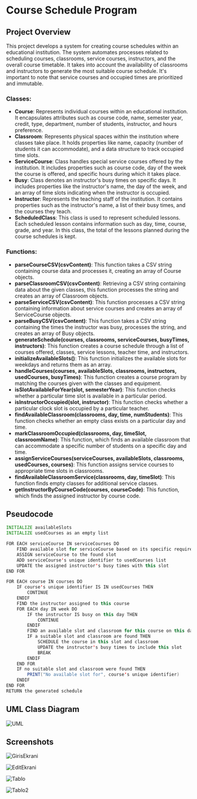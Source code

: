 # Course Schedule Program

## Project Overview

   This project develops a system for creating course schedules within an educational institution. The system automates processes related to scheduling courses, classrooms, service courses, instructors, and the overall course timetable. It takes into account the availability of classrooms and instructors to generate the most suitable course schedule. It's important to note that service courses and occupied times are prioritized and immutable.

### Classes:
- **Course**: Represents individual courses within an educational institution. It encapsulates attributes such as course code, name, semester year, credit, type, department, number of students, instructor, and hours preference.
- **Classroom**: Represents physical spaces within the institution where classes take place. It holds properties like name, capacity (number of students it can accommodate), and a data structure to track occupied time slots.
- **ServiceCourse**: Class handles special service courses offered by the institution. It includes properties such as course code, day of the week the course is offered, and specific hours during which it takes place.
- **Busy**: Class denotes an instructor's busy times on specific days. It includes properties like the instructor's name, the day of the week, and an array of time slots indicating when the instructor is occupied.
- **Instructor**: Represents the teaching staff of the institution. It contains properties such as the instructor's name, a list of their busy times, and the courses they teach.
- **ScheduledClass**: This class is used to represent scheduled lessons. Each scheduled lesson contains information such as day, time, course, grade, and year. In this class, the total of the lessons planned during the course schedules is kept.

### Functions:
- **parseCourseCSV(csvContent)**: This function takes a CSV string containing course data and processes it, creating an array of Course objects.
- **parseClassroomCSV(csvContent)**: Retrieving a CSV string containing data about the given classes, this function processes the string and creates an array of Classroom objects.
- **parseServiceCSV(csvContent)**: This function processes a CSV string containing information about service courses and creates an array of ServiceCourse objects.
- **parseBusyCSV(csvContent)**: This function takes a CSV string containing the times the instructor was busy, processes the string, and creates an array of Busy objects.
- **generateSchedule(courses, classrooms, serviceCourses, busyTimes, instructors)**: This function creates a course schedule through a list of courses offered, classes, service lessons, teacher time, and instructors.
- **initializeAvailableSlots()**: This function initializes the available slots for weekdays and returns them as an array.
- **handleCourses(courses, availableSlots, classrooms, instructors, usedCourses, busyTimes)**: This function creates a course program by matching the courses given with the classes and equipment.
- **isSlotAvailableForYear(slot, semesterYear)**: This function checks whether a particular time slot is available in a particular period.
- **isInstructorOccupied(slot, instructor)**: This function checks whether a particular clock slot is occupied by a particular teacher.
- **findAvailableClassroom(classrooms, day, time, numStudents)**: This function checks whether an empty class exists on a particular day and time.
- **markClassroomOccupied(classrooms, day, timeSlot, classroomName)**: This function, which finds an available classroom that can accommodate a specific number of students on a specific day and time.
- **assignServiceCourses(serviceCourses, availableSlots, classrooms, usedCourses, courses)**: This function assigns service courses to appropriate time slots in classrooms.
- **findAvailableClassroomService(classrooms, day, timeSlot)**: This function finds empty classes for additional service classes.
- **getInstructorByCourseCode(courses, courseCode)**: This function, which finds the assigned instructor by course code.

## Pseudocode

```java
INITIALIZE availableSlots
INITIALIZE usedCourses as an empty list

FOR EACH serviceCourse IN serviceCourses DO
    FIND available slot for serviceCourse based on its specific requirements
    ASSIGN serviceCourse to the found slot
    ADD serviceCourse's unique identifier to usedCourses list
    UPDATE the assigned instructor's busy times with this slot
END FOR

FOR EACH course IN courses DO
    IF course's unique identifier IS IN usedCourses THEN
        CONTINUE  
    ENDIF
    FIND the instructor assigned to this course
    FOR EACH day IN week DO
        IF the instructor IS busy on this day THEN
            CONTINUE  
        ENDIF
        FIND an available slot and classroom for this course on this day
        IF a suitable slot and classroom are found THEN
            SCHEDULE the course in this slot and classroom
            UPDATE the instructor's busy times to include this slot
            BREAK  
        ENDIF
    END FOR
    IF no suitable slot and classroom were found THEN
        PRINT("No available slot for", course's unique identifier)
    ENDIF
END FOR
RETURN the generated schedule
```
## UML Class Diagram

![UML](https://github.com/mehmetgokgul/Course-Schedule-Program/assets/153387022/9c65d70a-a2cc-4892-9a4f-c0715dad774e)

## Screenshots

![GirisEkrani](https://github.com/mehmetgokgul/Course-Schedule-Program/assets/153387022/2786de04-0113-4b22-a113-8988b2465196)

![EditEkrani](https://github.com/mehmetgokgul/Course-Schedule-Program/assets/153387022/17cd02f5-7f01-465a-a361-4d7e4f5d880d)

![Tablo](https://github.com/mehmetgokgul/Course-Schedule-Program/assets/153387022/81ddf51e-a044-4fd3-9895-1ae203771856)

![Tablo2](https://github.com/mehmetgokgul/Course-Schedule-Program/assets/153387022/183fc778-b80c-40d5-9ce1-342c3b8f4c70)




